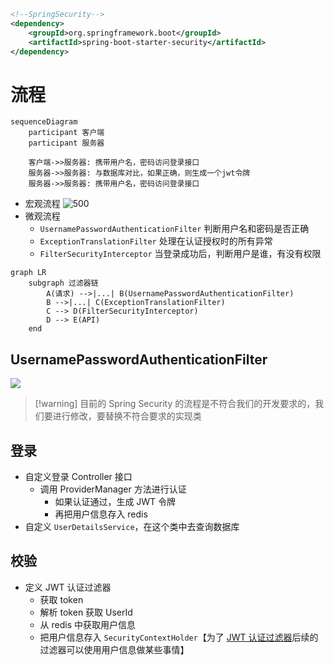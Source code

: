 ```xml
<!--SpringSecurity-->  
<dependency>  
    <groupId>org.springframework.boot</groupId>  
    <artifactId>spring-boot-starter-security</artifactId>  
</dependency>
```

# 流程
```mermaid
sequenceDiagram
    participant 客户端
    participant 服务器

	客户端->>服务器: 携带用户名，密码访问登录接口
	服务器->>服务器: 与数据库对比，如果正确，则生成一个jwt令牌
	服务器->>服务器: 携带用户名，密码访问登录接口
```



- 宏观流程
![500](https://obsidian-1307744200.cos.ap-guangzhou.myqcloud.com/%E5%9B%BE%E7%89%87/202402271600507.png)
- 微观流程
	- `UsernamePasswordAuthenticationFilter` 判断用户名和密码是否正确
	- `ExceptionTranslationFilter` 处理在认证授权时的所有异常
	- `FilterSecurityInterceptor` 当登录成功后，判断用户是谁，有没有权限

```mermaid
graph LR
	subgraph 过滤器链
	    A(请求) -->|...| B(UsernamePasswordAuthenticationFilter)
	    B -->|...| C(ExceptionTranslationFilter)
	    C --> D(FilterSecurityInterceptor)
	    D --> E(API)
    end
```
## UsernamePasswordAuthenticationFilter
![](https://obsidian-1307744200.cos.ap-guangzhou.myqcloud.com/%E5%9B%BE%E7%89%87/202402281105597.png)

>[!warning] 目前的 Spring Security 的流程是不符合我们的开发要求的，我们要进行修改，要替换不符合要求的实现类

## 登录
- 自定义登录 Controller 接口
	- 调用 ProviderManager 方法进行认证
		- 如果认证通过，生成 JWT 令牌
		- 再把用户信息存入 redis
- 自定义 `UserDetailsService`，在这个类中去查询数据库

## 校验
- 定义 JWT 认证过滤器
	- 获取 token
	- 解析 token 获取 UserId
	- 从 redis 中获取用户信息
	- 把用户信息存入 `SecurityContextHolder`【为了 <u>JWT 认证过滤器</u>后续的过滤器可以使用用户信息做某些事情】




























